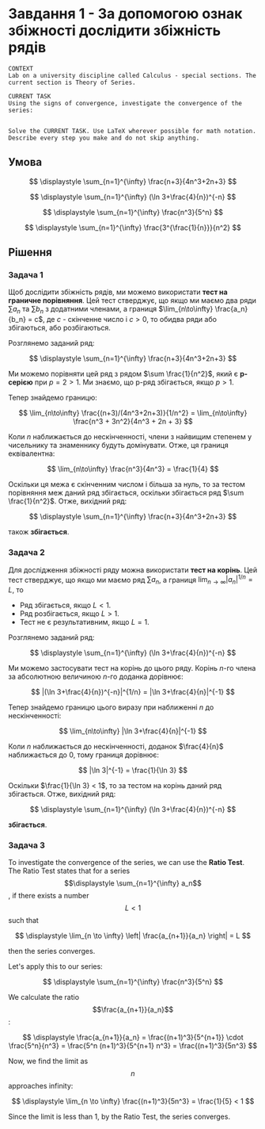 # Завдання 1 - За допомогою ознак збіжності дослідити збіжність рядів

```
CONTEXT
Lab on a university discipline called Calculus - special sections. The current section is Theory of Series.

CURRENT TASK
Using the signs of convergence, investigate the convergence of the series:


Solve the CURRENT TASK. Use LaTeX wherever possible for math notation. Describe every step you make and do not skip anything.
```

## Умова

$$
\displaystyle
\sum_{n=1}^{\infty} \frac{n+3}{4n^3+2n+3}
$$

$$
\displaystyle
\sum_{n=1}^{\infty} (\ln 3+\frac{4}{n})^{-n}
$$

$$
\displaystyle
\sum_{n=1}^{\infty} \frac{n^3}{5^n}
$$

$$
\displaystyle
\sum_{n=1}^{\infty} \frac{3^{\frac{1}{n}}}{n^2}
$$

## Рішення

### Задача 1

Щоб дослідити збіжність рядів, ми можемо використати **тест на граничне порівняння**. Цей тест стверджує, що якщо ми маємо два ряди $\sum a_n$ та $\sum b_n$ з додатними членами, а границя $\lim_{n\to\infty} \frac{a_n}{b_n} = c$, де $c$ - скінченне число і $c > 0$, то обидва ряди або збігаються, або розбігаються.

Розглянемо заданий ряд:

$$
\displaystyle
\sum_{n=1}^{\infty} \frac{n+3}{4n^3+2n+3}
$$

Ми можемо порівняти цей ряд з рядом $\sum \frac{1}{n^2}$, який є **p-серією** при $p = 2 > 1$. Ми знаємо, що p-ряд збігається, якщо $p > 1$.

Тепер знайдемо границю:

$$
\lim_{n\to\infty} \frac{(n+3)/(4n^3+2n+3)}{1/n^2} = \lim_{n\to\infty} \frac{n^3 + 3n^2}{4n^3 + 2n + 3}
$$

Коли $n$ наближається до нескінченності, члени з найвищим степенем у чисельнику та знаменнику будуть домінувати. Отже, ця границя еквівалентна:

$$
\lim_{n\to\infty} \frac{n^3}{4n^3} = \frac{1}{4}
$$

Оскільки ця межа є скінченним числом і більша за нуль, то за тестом порівняння меж даний ряд збігається, оскільки збігається ряд $\sum \frac{1}{n^2}$. Отже, вихідний ряд:

$$
\displaystyle
\sum_{n=1}^{\infty} \frac{n+3}{4n^3+2n+3}
$$

також **збігається**.

### Задача 2

Для дослідження збіжності ряду можна використати **тест на корінь**. Цей тест стверджує, що якщо ми маємо ряд $\sum a_n$, а границя $\lim_{n\to\infty} |a_n|^{1/n} = L$, то

- Ряд збігається, якщо $L < 1$.
- Ряд розбігається, якщо $L > 1$.
- Тест не є результативним, якщо $L = 1$.

Розглянемо заданий ряд:

$$
\displaystyle
\sum_{n=1}^{\infty} (\ln 3+\frac{4}{n})^{-n}
$$

Ми можемо застосувати тест на корінь до цього ряду. Корінь $n$-го члена за абсолютною величиною $n$-го доданка дорівнює:

$$
|(\ln 3+\frac{4}{n})^{-n}|^{1/n} = |\ln 3+\frac{4}{n}|^{-1}
$$

Тепер знайдемо границю цього виразу при наближенні $n$ до нескінченності:

$$
\lim_{n\to\infty} |\ln 3+\frac{4}{n}|^{-1}
$$

Коли $n$ наближається до нескінченності, доданок $\frac{4}{n}$ наближається до 0, тому границя дорівнює:

$$
|\ln 3|^{-1} = \frac{1}{\ln 3}
$$

Оскільки $\frac{1}{\ln 3} < 1$, то за тестом на корінь даний ряд збігається. Отже, вихідний ряд:

$$
\displaystyle
\sum_{n=1}^{\infty} (\ln 3+\frac{4}{n})^{-n}
$$

**збігається**.

### Задача 3

To investigate the convergence of the series, we can use the **Ratio Test**. The Ratio Test states that for a series $$\displaystyle \sum_{n=1}^{\infty} a_n$$, if there exists a number $$L < 1$$ such that

$$
\displaystyle
\lim_{n \to \infty} \left| \frac{a_{n+1}}{a_n} \right| = L
$$

then the series converges.

Let's apply this to our series:

$$
\displaystyle
\sum_{n=1}^{\infty} \frac{n^3}{5^n}
$$

We calculate the ratio $$\frac{a_{n+1}}{a_n}$$:

$$
\displaystyle
\frac{a_{n+1}}{a_n} = \frac{(n+1)^3}{5^{n+1}} \cdot \frac{5^n}{n^3} = \frac{5^n (n+1)^3}{5^{n+1} n^3} = \frac{(n+1)^3}{5n^3}
$$

Now, we find the limit as $$n$$ approaches infinity:

$$
\displaystyle
\lim_{n \to \infty} \frac{(n+1)^3}{5n^3} = \frac{1}{5} < 1
$$

Since the limit is less than 1, by the Ratio Test, the series converges.
